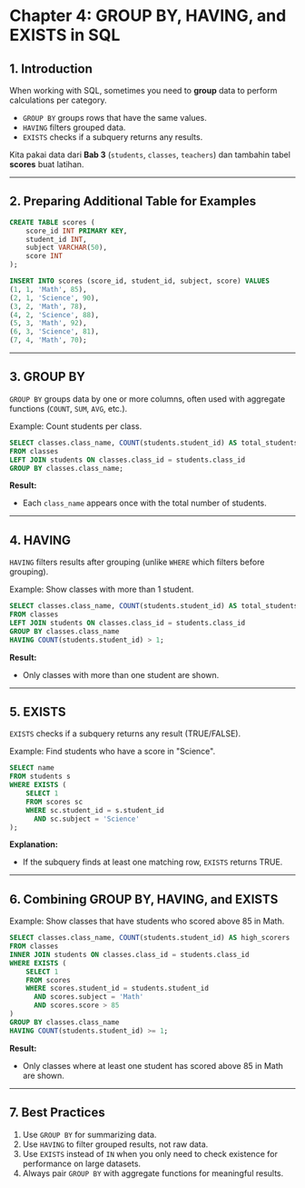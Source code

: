 # **Chapter 4: GROUP BY, HAVING, and EXISTS in SQL**

## **1. Introduction**

When working with SQL, sometimes you need to **group** data to perform calculations per category.

* `GROUP BY` groups rows that have the same values.
* `HAVING` filters grouped data.
* `EXISTS` checks if a subquery returns any results.

Kita pakai data dari **Bab 3** (`students`, `classes`, `teachers`) dan tambahin tabel **scores** buat latihan.

---

## **2. Preparing Additional Table for Examples**

```sql
CREATE TABLE scores (
    score_id INT PRIMARY KEY,
    student_id INT,
    subject VARCHAR(50),
    score INT
);

INSERT INTO scores (score_id, student_id, subject, score) VALUES
(1, 1, 'Math', 85),
(2, 1, 'Science', 90),
(3, 2, 'Math', 78),
(4, 2, 'Science', 88),
(5, 3, 'Math', 92),
(6, 3, 'Science', 81),
(7, 4, 'Math', 70);
```

---

## **3. GROUP BY**

`GROUP BY` groups data by one or more columns, often used with aggregate functions (`COUNT`, `SUM`, `AVG`, etc.).

Example: Count students per class.

```sql
SELECT classes.class_name, COUNT(students.student_id) AS total_students
FROM classes
LEFT JOIN students ON classes.class_id = students.class_id
GROUP BY classes.class_name;
```

**Result:**

* Each `class_name` appears once with the total number of students.

---

## **4. HAVING**

`HAVING` filters results after grouping (unlike `WHERE` which filters before grouping).

Example: Show classes with more than 1 student.

```sql
SELECT classes.class_name, COUNT(students.student_id) AS total_students
FROM classes
LEFT JOIN students ON classes.class_id = students.class_id
GROUP BY classes.class_name
HAVING COUNT(students.student_id) > 1;
```

**Result:**

* Only classes with more than one student are shown.

---

## **5. EXISTS**

`EXISTS` checks if a subquery returns any result (TRUE/FALSE).

Example: Find students who have a score in "Science".

```sql
SELECT name
FROM students s
WHERE EXISTS (
    SELECT 1
    FROM scores sc
    WHERE sc.student_id = s.student_id
      AND sc.subject = 'Science'
);
```

**Explanation:**

* If the subquery finds at least one matching row, `EXISTS` returns TRUE.

---

## **6. Combining GROUP BY, HAVING, and EXISTS**

Example: Show classes that have students who scored above 85 in Math.

```sql
SELECT classes.class_name, COUNT(students.student_id) AS high_scorers
FROM classes
INNER JOIN students ON classes.class_id = students.class_id
WHERE EXISTS (
    SELECT 1
    FROM scores
    WHERE scores.student_id = students.student_id
      AND scores.subject = 'Math'
      AND scores.score > 85
)
GROUP BY classes.class_name
HAVING COUNT(students.student_id) >= 1;
```

**Result:**

* Only classes where at least one student has scored above 85 in Math are shown.

---

## **7. Best Practices**

1. Use `GROUP BY` for summarizing data.
2. Use `HAVING` to filter grouped results, not raw data.
3. Use `EXISTS` instead of `IN` when you only need to check existence for performance on large datasets.
4. Always pair `GROUP BY` with aggregate functions for meaningful results.
